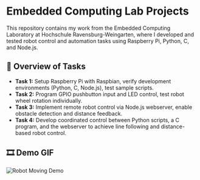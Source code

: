 # Embedded Computing Lab Projects

This repository contains my work from the Embedded Computing Laboratory at Hochschule Ravensburg-Weingarten, where I developed and tested robot control and automation tasks using Raspberry Pi, Python, C, and Node.js.

## 📝 Overview of Tasks

- **Task 1:** Setup Raspberry Pi with Raspbian, verify development environments (Python, C, Node.js), test sample scripts.  
- **Task 2:** Program GPIO pushbutton input and LED control, test robot wheel rotation individually.  
- **Task 3:** Implement remote robot control via Node.js webserver, enable obstacle detection and distance feedback.  
- **Task 4:** Develop coordinated control between Python scripts, a C program, and the webserver to achieve line following and distance-based robot control.

## 🎞️ Demo GIF
![Robot Moving Demo](media/demo.gif)


